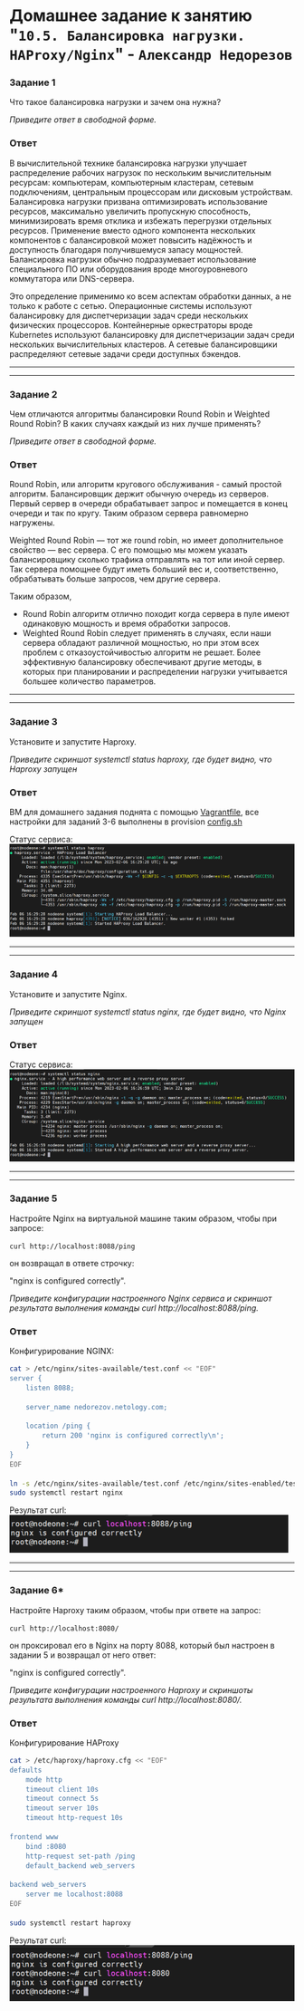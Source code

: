 # Домашнее задание к занятию "`10.5. Балансировка нагрузки. HAProxy/Nginx`" - `Александр Недорезов`



### Задание 1

Что такое балансировка нагрузки и зачем она нужна?

*Приведите ответ в свободной форме.*

### Ответ

В вычислительной технике балансировка нагрузки улучшает распределение рабочих нагрузок по нескольким вычислительным ресурсам: компьютерам, компьютерным кластерам, сетевым подключениям, центральным процессорам или дисковым устройствам. Балансировка нагрузки призвана оптимизировать использование ресурсов, максимально увеличить пропускную способность, минимизировать время отклика и избежать перегрузки отдельных ресурсов. Применение вместо одного компонента нескольких компонентов с балансировкой может повысить надёжность и доступность благодаря получившемуся запасу мощностей. Балансировка нагрузки обычно подразумевает использование специального ПО или оборудования вроде многоуровневого коммутатора или DNS-сервера.

Это определение применимо ко всем аспектам обработки данных, а не только к работе с сетью. Операционные системы используют балансировку для диспетчеризации задач среди нескольких физических процессоров. Контейнерные оркестраторы вроде Kubernetes используют балансировку для диспетчеризации задач среди нескольких вычислительных кластеров. А сетевые балансировщики распределяют сетевые задачи среди доступных бэкендов.

---
---

### Задание 2

Чем отличаются алгоритмы балансировки Round Robin и Weighted Round Robin? В каких случаях каждый из них лучше применять?

*Приведите ответ в свободной форме.*

### Ответ

Round Robin, или алгоритм кругового обслуживания - самый простой алгоритм. Балансировщик держит обычную очередь из серверов. Первый сервер в очереди обрабатывает запрос и помещается в конец очереди и так по кругу. Таким образом сервера равномерно нагружены.

Weighted Round Robin — тот же round robin, но имеет дополнительное свойство — вес сервера. С его помощью мы можем указать балансировщику сколько трафика отправлять на тот или иной сервер. Так сервера помощнее будут иметь больший вес и, соответственно, обрабатывать больше запросов, чем другие сервера.

Таким образом, 
- Round Robin алгоритм отлично походит когда сервера в пуле имеют одинаковую мощность и время обработки запросов.
- Weighted Round Robin следует применять в случаях, если наши сервера обладают различной мощностью, но при этом всех проблем с отказоустойчивостью алгоритм не решает. Более эффективную балансировку обеспечивают другие методы, в которых при планировании и распределении нагрузки учитывается большее количество параметров.


---
---



### Задание 3

Установите и запустите Haproxy.

*Приведите скриншот systemctl status haproxy, где будет видно, что Haproxy запущен*

### Ответ

ВМ для домашнего задания поднята с помощью [Vagrantfile](https://github.com/smutosey/10-05-haproxy-nginx/blob/main/Vagrantfile), все настройки для заданий 3-6 выполнены в provision [config.sh](https://github.com/smutosey/10-05-haproxy-nginx/blob/main/config.sh)

Статус сервиса:
![img](https://github.com/smutosey/10-05-haproxy-nginx/blob/main/img/03-1.png)

---
---

### Задание 4

Установите и запустите Nginx.

*Приведите скриншот systemctl status nginx, где будет видно, что Nginx запущен*

### Ответ

Статус сервиса:
![img](https://github.com/smutosey/10-05-haproxy-nginx/blob/main/img/04-1.png)

---
---

### Задание 5

Настройте Nginx на виртуальной машине таким образом, чтобы при запросе:

`curl http://localhost:8088/ping`

он возвращал в ответе строчку: 

"nginx is configured correctly".

*Приведите конфигурации настроенного Nginx сервиса и скриншот результата выполнения команды curl http://localhost:8088/ping.*

### Ответ

Конфигурирование NGINX:
```bash
cat > /etc/nginx/sites-available/test.conf << "EOF"
server {
    listen 8088;

    server_name nedorezov.netology.com;

    location /ping {
        return 200 'nginx is configured correctly\n';
    }
}
EOF

ln -s /etc/nginx/sites-available/test.conf /etc/nginx/sites-enabled/test.conf
sudo systemctl restart nginx
```

Результат curl:
![img](https://github.com/smutosey/10-05-haproxy-nginx/blob/main/img/05-1.png)

---
---

### Задание 6*

Настройте Haproxy таким образом, чтобы при ответе на запрос:

`curl http://localhost:8080/`

он проксировал его в Nginx на порту 8088, который был настроен в задании 5 и возвращал от него ответ: 

"nginx is configured correctly". 

*Приведите конфигурации настроенного Haproxy и скриншоты результата выполнения команды curl http://localhost:8080/.*

### Ответ

Конфигурирование HAProxy

```bash
cat > /etc/haproxy/haproxy.cfg << "EOF"
defaults
    mode http
    timeout client 10s
    timeout connect 5s
    timeout server 10s 
    timeout http-request 10s

frontend www
    bind :8080
    http-request set-path /ping
    default_backend web_servers

backend web_servers
    server me localhost:8088
EOF

sudo systemctl restart haproxy
```

Результат curl:
![img](https://github.com/smutosey/10-05-haproxy-nginx/blob/main/img/06-1.png)